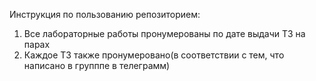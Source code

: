 Инструкция по пользованию репозиторием:
1) Все лабораторные работы пронумерованы по дате выдачи ТЗ на парах
2) Каждое ТЗ также пронумеровано(в соответствии с тем, что написано в групппе в телеграмм) 


